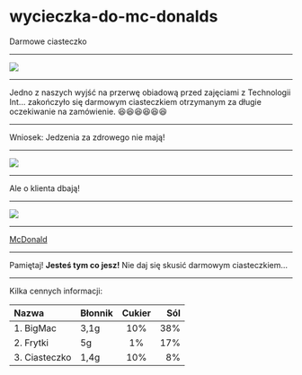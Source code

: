 # 
# wycieczka-do-mc-donalds
Darmowe ciasteczko
__________________________________________________________________
![](http://www.mcdonalds.pl/assets/Uploads/ciastko-jablkowe.png)
__________________________________________________________________
Jedno z naszych wyjść na przerwę obiadową przed zajęciami z Technologii Int... zakończyło się darmowym ciasteczkiem otrzymanym za długie oczekiwanie na zamówienie.
:laughing::laughing::laughing::laughing::laughing::laughing:
___________________________________________________________________
Wniosek: Jedzenia za zdrowego nie mają! 
___________________________________________________________________
![](http://i.wp.pl/a/f/jpeg/32011/fat_boy01.jpeg)
___________________________________________________________________
Ale o klienta dbają!
___________________________________________________________________
![](http://niedlatelewizjin.blox.pl/resource/d.jpg)
___________________________________________________________________

[McDonald](https://www.mcdonalds.pl/)
___________________________________________________________________
Pamiętaj! **Jesteś tym co jesz!** Nie daj się skusić darmowym ciasteczkiem…
___________________________________________________________________
Kilka cennych informacji:

|Nazwa|Błonnik| Cukier | Sól | 
|:--- |:---- |:----:| ----:|
|1. BigMac| 3,1g | 10% | 38%  |
|2. Frytki| 5g | 1% | 17%  |
|3. Ciasteczko| 1,4g | 10% | 8% |
